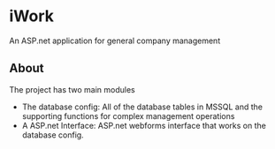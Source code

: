 # iWork
An ASP.net application for general company management

## About

The project has two main modules

- The database config: All of the database tables in MSSQL and the supporting functions for complex management operations
- A ASP.net Interface: ASP.net webforms interface that works on the database config.
